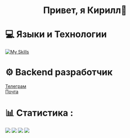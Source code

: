 <h1 align="center">Привет, я Кирилл👋</h1>

# 💻 Языки и Технологии 
[![My Skills](https://skillicons.dev/icons?i=python,flask,fastapi,django,js,ts,html,css,bootstrap,react,sqlite,postgres,git)](https://skillicons.dev)

# ⚙️ Backend разработчик
<a href="https://t.me/nkirill_tg">Телеграм</a><br>
<a href="mailto:n17k17@yandex.ru">Почта</a>

# 📊 Статистика :
<!--<div style="width: 400px">
<img src="https://github-readme-stats.vercel.app/api?username=KrakenN7&theme=dark&hide_border=false&include_all_commits=true&count_private=false"><br>
<img src="https://github-readme-streak-stats.herokuapp.com/?user=KrakenN77&theme=dark&hide_border=false"><br>
<img src="https://github-readme-stats.vercel.app/api/top-langs/?username=KrakenN7&theme=dark&hide_border=false&include_all_commits=true&count_private=false&layout=compact"><br>
</div> -->

![](https://github-profile-summary-cards.vercel.app/api/cards/profile-details?username=KrakenN7&dark)
![](https://github-profile-summary-cards.vercel.app/api/cards/most-commit-language?username=KrakenN7&dark)
![](https://github-profile-summary-cards.vercel.app/api/cards/repos-per-language?username=KrakenN7&dark)
![](https://github-profile-summary-cards.vercel.app/api/cards/stats?username=KrakenN7&theme=dark)
